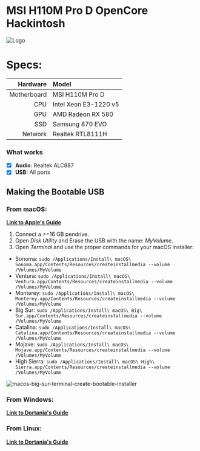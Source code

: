 # MSI H110M Pro D OpenCore Hackintosh

![Logo](https://github.com/x0u1/MSI-H110-PRO-D-Opencore-Hackintosh/assets/170177748/d00e8ef6-14f2-4230-81b4-86894c625b7b)


# Specs:

|         Hardware       |                   Model                     | 
|-------------------:|:------------------------------------------|
|               Motherboard | MSI H110M Pro D                               |
|             CPU | Intel Xeon E3-1220 v5                           |
|               GPU | AMD Radeon RX 580            |
|               SSD |  Samsung 870 EVO                         |
|        Network | Realtek RTL8111H  |


### What works

- [x] **Audio**: Realtek ALC887
- [x] **USB:** All ports

## Making the Bootable USB

### From macOS:
[**Link to Apple's Guide**](https://support.apple.com/en-us/101578)


1. Connect a >=16 GB pendrive.
2. Open *Disk Utility* and Erase the USB with the name: *MyVolume*.
3. Open *Terminal* and use the proper commands for your macOS installer:

- Sonoma: `sudo /Applications/Install\ macOS\ Sonoma.app/Contents/Resources/createinstallmedia --volume /Volumes/MyVolume`
- Ventura: `sudo /Applications/Install\ macOS\ Ventura.app/Contents/Resources/createinstallmedia --volume /Volumes/MyVolume`
- Monterey: `sudo /Applications/Install\ macOS\ Monterey.app/Contents/Resources/createinstallmedia --volume /Volumes/MyVolume`
- Big Sur: `sudo /Applications/Install\ macOS\ Big\ Sur.app/Contents/Resources/createinstallmedia --volume /Volumes/MyVolume`
- Catalina: `sudo /Applications/Install\ macOS\ Catalina.app/Contents/Resources/createinstallmedia --volume /Volumes/MyVolume`
- Mojave: `sudo /Applications/Install\ macOS\ Mojave.app/Contents/Resources/createinstallmedia --volume /Volumes/MyVolume`
- High Sierra: `sudo /Applications/Install\ macOS\ High\ Sierra.app/Contents/Resources/createinstallmedia --volume /Volumes/MyVolume`

![macos-big-sur-terminal-create-bootable-installer](https://user-images.githubusercontent.com/70513735/138585740-c3b1c801-a946-40d2-9a1f-7584b5e04af2.jpg)


### From Windows:

[**Link to Dortania's Guide**](https://dortania.github.io/OpenCore-Install-Guide/installer-guide/winblows-install.html)

### From Linux:

[**Link to Dortania's Guide**](https://dortania.github.io/OpenCore-Install-Guide/installer-guide/linux-install.html)
